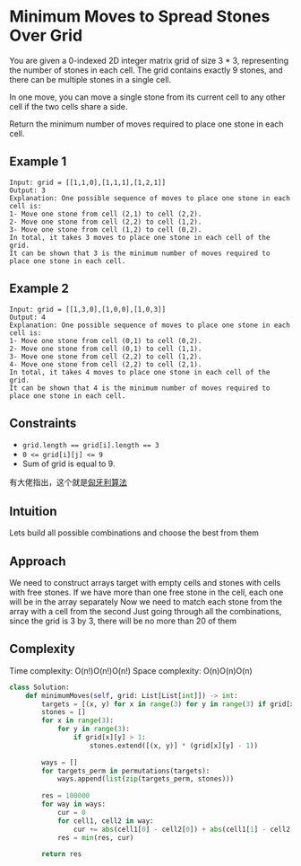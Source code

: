 # Minimum Moves to Spread Stones Over Grid

You are given a 0-indexed 2D integer matrix grid of size 3 * 3, representing the number of stones in each cell. The grid contains exactly 9 stones, and there can be multiple stones in a single cell.

In one move, you can move a single stone from its current cell to any other cell if the two cells share a side.

Return the minimum number of moves required to place one stone in each cell.

## Example 1

```text
Input: grid = [[1,1,0],[1,1,1],[1,2,1]]
Output: 3
Explanation: One possible sequence of moves to place one stone in each cell is: 
1- Move one stone from cell (2,1) to cell (2,2).
2- Move one stone from cell (2,2) to cell (1,2).
3- Move one stone from cell (1,2) to cell (0,2).
In total, it takes 3 moves to place one stone in each cell of the grid.
It can be shown that 3 is the minimum number of moves required to place one stone in each cell.
```

## Example 2

```text
Input: grid = [[1,3,0],[1,0,0],[1,0,3]]
Output: 4
Explanation: One possible sequence of moves to place one stone in each cell is:
1- Move one stone from cell (0,1) to cell (0,2).
2- Move one stone from cell (0,1) to cell (1,1).
3- Move one stone from cell (2,2) to cell (1,2).
4- Move one stone from cell (2,2) to cell (2,1).
In total, it takes 4 moves to place one stone in each cell of the grid.
It can be shown that 4 is the minimum number of moves required to place one stone in each cell.
```

## Constraints

- `grid.length == grid[i].length == 3`
- `0 <= grid[i][j] <= 9`
- Sum of grid is equal to 9.

有大佬指出，这个就是[匈牙利算法](https://zh.wikipedia.org/wiki/%E5%8C%88%E7%89%99%E5%88%A9%E7%AE%97%E6%B3%95)

## Intuition

Lets build all possible combinations and choose the best from them

## Approach

We need to construct arrays target with empty cells and stones with cells with free stones. If we have more than one free stone in the cell, each one will be in the array separately
Now we need to match each stone from the array with a cell from the second
Just going through all the combinations, since the grid is 3 by 3, there will be no more than 20 of them

## Complexity

Time complexity: O(n!)O(n!)O(n!)
Space complexity: O(n)O(n)O(n)

```python
class Solution:
    def minimumMoves(self, grid: List[List[int]]) -> int:
        targets = [(x, y) for x in range(3) for y in range(3) if grid[x][y] == 0]
        stones = []
        for x in range(3):
            for y in range(3):
                if grid[x][y] > 1:
                    stones.extend([(x, y)] * (grid[x][y] - 1))
        
        ways = []
        for targets_perm in permutations(targets):
            ways.append(list(zip(targets_perm, stones)))
        
        res = 100000
        for way in ways:
            cur = 0
            for cell1, cell2 in way:
                cur += abs(cell1[0] - cell2[0]) + abs(cell1[1] - cell2[1])
            res = min(res, cur)
        
        return res
```
